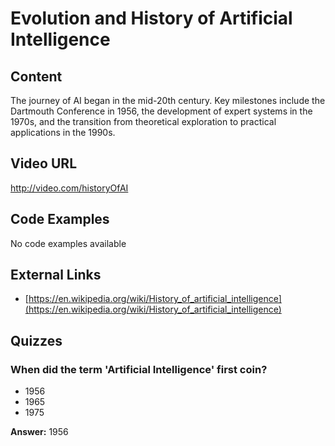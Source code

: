 # Evolution and History of Artificial Intelligence

## Content

The journey of AI began in the mid-20th century. Key milestones include the Dartmouth Conference in 1956, the development of expert systems in the 1970s, and the transition from theoretical exploration to practical applications in the 1990s.

## Video URL

http://video.com/historyOfAI

## Code Examples

No code examples available

## External Links

- [https://en.wikipedia.org/wiki/History_of_artificial_intelligence](https://en.wikipedia.org/wiki/History_of_artificial_intelligence)

## Quizzes

### When did the term 'Artificial Intelligence' first coin?

- 1956
- 1965
- 1975

**Answer:** 1956